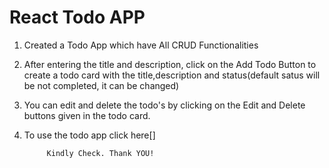# React Todo APP

1. Created a Todo App which have All CRUD Functionalities

2. After entering the title and description, click on the Add Todo Button to create a todo card with the title,description and status(default satus will be not completed, it can be changed)

3. You can edit and delete the todo's by clicking on the Edit and Delete buttons given in the todo card.

4. To use the todo app click here[]

            Kindly Check. Thank YOU!
